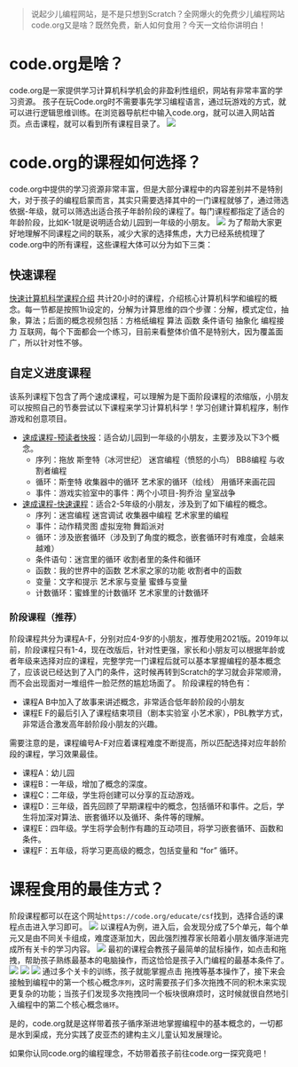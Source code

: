>  说起少儿编程网站，是不是只想到Scratch？全网爆火的免费少儿编程网站code.org又是啥？既然免费，新人如何食用？今天一文给你讲明白！

# code.org是啥？

code.org是一家提供学习计算机科学机会的非盈利性组织，网站有非常丰富的学习资源。
孩子在玩Code.org时不需要事先学习编程语言，通过玩游戏的方式，就可以进行逻辑思维训练。在浏览器导航栏中输入code.org，就可以进入网站首页。点击课程，就可以看到所有课程目录了。
![](https://axcvs2xtkbpq.objectstorage.ap-singapore-1.oci.customer-oci.com/n/axcvs2xtkbpq/b/bucket-20240802-0845/o/v2-d6876c8ed05d02dda80a7f8b77409659_1440w.webp)

# code.org的课程如何选择？
code.org中提供的学习资源非常丰富，但是大部分课程中的内容差别并不是特别大，对于孩子的编程启蒙而言，其实只需要选择其中的一门课程就够了，通过筛选依据-年级，就可以筛选出适合孩子年龄阶段的课程了。每门课程都指定了适合的年龄阶段，比如K-1就是说明适合幼儿园到一年级的小朋友。
![](https://axcvs2xtkbpq.objectstorage.ap-singapore-1.oci.customer-oci.com/n/axcvs2xtkbpq/b/bucket-20240802-0845/o/v2-74a371cbdc34a88df43bd02672881f10_1440w.webp)
为了帮助大家更好地理解不同课程之间的联系，减少大家的选择焦虑，大力已经系统梳理了code.org中的所有课程，这些课程大体可以分为如下三类：

## 快速课程
[快速计算机科学课程介绍](https://studio.code.org/s/20-hour?section_id=5224695&user_id) 共计20小时的课程，介绍核心计算机科学和编程的概念。每一节都是按照1h设定的，分解为计算思维的四个步骤：分解，模式定位，抽象，算法；后面的概念视频包括：方格纸编程 算法 函数 条件语句 抽象化 编程接力 互联网，每个下面都会一个练习，目前来看整体价值不是特别大，因为覆盖面广，所以针对性不够。
## 自定义进度课程
该系列课程下包含了两个速成课程，可以理解为是下面阶段课程的浓缩版，小朋友可以按照自己的节奏尝试以下课程来学习计算机科学！学习创建计算机程序，制作游戏和创意项目。
  - [速成课程-预读者快报](https://studio.code.org/s/pre-express-2021?section_id=5224695)：适合幼儿园到一年级的小朋友，主要涉及以下3个概念。
    - 序列：拖放 斯奎特（冰河世纪） 迷宫编程（愤怒的小鸟） BB8编程 与收割者编程
    - 循环：斯奎特 收集器中的循环 艺术家的循环（绘线） 用循环来画花园
    - 事件：游戏实验室中的事件：两个小项目-狗乔治 皇室战争
  - [速成课程-快速课程](https://studio.code.org/s/express-2021?section_id=5224695)：适合2-5年级的小朋友，涉及到了如下编程的概念。
    - 序列：迷宫编程 迷宫调试 收集器中编程 艺术家里的编程
    - 事件：动作精灵图 虚拟宠物 舞蹈派对
    - 循环：涉及嵌套循环（涉及到了角度的概念，嵌套循环时有难度，会越来越难）
    - 条件语句：迷宫里的循环 收割者里的条件和循环
    - 函数：我的世界中的函数 艺术家之家的功能 收割者中的函数
    - 变量：文字和提示 艺术家与变量 蜜蜂与变量 
    - 计数循环：蜜蜂里的计数循环 艺术家里的计数循环
### 阶段课程（推荐）
阶段课程共分为课程A-F，分别对应4-9岁的小朋友，推荐使用2021版。2019年以前，阶段课程只有1-4，现在改版后，针对性更强，家长和小朋友可以根据年龄或者年级来选择对应的课程，完整学完一门课程后就可以基本掌握编程的基本概念了，应该说已经达到了入门的条件，这时候再转到Scratch的学习就会非常顺滑，而不会出现面对一堆组件一脸茫然的尴尬场面了。
阶段课程的特色有：
- 课程A B中加入了故事来讲述概念，非常适合低年龄阶段的小朋友
- 课程E F的最后引入了课程结束项目（剧本实验室 小艺术家），PBL教学方式，非常适合激发高年龄阶段小朋友的兴趣。

需要注意的是，课程编号A-F对应着课程难度不断提高，所以匹配选择对应年龄阶段的课程，学习效果最佳。
- 课程A：幼儿园
- 课程B：一年级，增加了概念的深度。
- 课程C：二年级，学生将创建可以分享的互动游戏。
- 课程D：三年级，首先回顾了早期课程中的概念，包括循环和事件。之后，学生将加深对算法、嵌套循环以及循环、条件等的理解。
- 课程E：四年级。学生将学会制作有趣的互动项目，将学习嵌套循环、函数和条件。
- 课程F：五年级，将学习更高级的概念，包括变量和 “for” 循环。

# 课程食用的最佳方式？
阶段课程都可以在这个网址`https://code.org/educate/csf`找到，选择合适的课程点击进入学习即可。
![](https://axcvs2xtkbpq.objectstorage.ap-singapore-1.oci.customer-oci.com/n/axcvs2xtkbpq/b/bucket-20240802-0845/o/v2-3aa1256a2109691e5ebd01bf6c925288_1440w.webp)
以课程A为例，进入后，会发现分成了5个单元，每个单元又是由不同关卡组成，难度逐渐加大，因此强烈推荐家长陪着小朋友循序渐进完成所有关卡的学习内容。
![](https://axcvs2xtkbpq.objectstorage.ap-singapore-1.oci.customer-oci.com/n/axcvs2xtkbpq/b/bucket-20240802-0845/o/v2-75548a12f5944b71844b52d1190f7ac5_1440w.webp)
最初的课程会教孩子最简单的鼠标操作，如点击和拖拽，帮助孩子熟练最基本的电脑操作，而这恰恰是孩子入门编程的最基本条件了。
![](https://axcvs2xtkbpq.objectstorage.ap-singapore-1.oci.customer-oci.com/n/axcvs2xtkbpq/b/bucket-20240802-0845/o/v2-3146b0574437d8e14126e794f23bad38_1440w.webp)
![](https://axcvs2xtkbpq.objectstorage.ap-singapore-1.oci.customer-oci.com/n/axcvs2xtkbpq/b/bucket-20240802-0845/o/v2-6ed4c6c5a40ffa0e3e26de4e8c8554a3_1440w.webp)
![](https://axcvs2xtkbpq.objectstorage.ap-singapore-1.oci.customer-oci.com/n/axcvs2xtkbpq/b/bucket-20240802-0845/o/v2-a400a5b1ef6ac8f76917cb63985cebc9_1440w.webp)
通过多个关卡的训练，孩子就能掌握点击 拖拽等基本操作了，接下来会接触到编程中的第一个核心概念`序列`，这时需要孩子们多次拖拽不同的积木来实现更复杂的功能；当孩子们发现多次拖拽同一个板块很麻烦时，这时候就很自然地引入编程中的第二个核心概念`循环`。

是的，code.org就是这样带着孩子循序渐进地掌握编程中的基本概念的，一切都是水到渠成，充分实践了皮亚杰的建构主义儿童认知发展理论。

如果你认同code.org的编程理念，不妨带着孩子前往code.org一探究竟吧！



